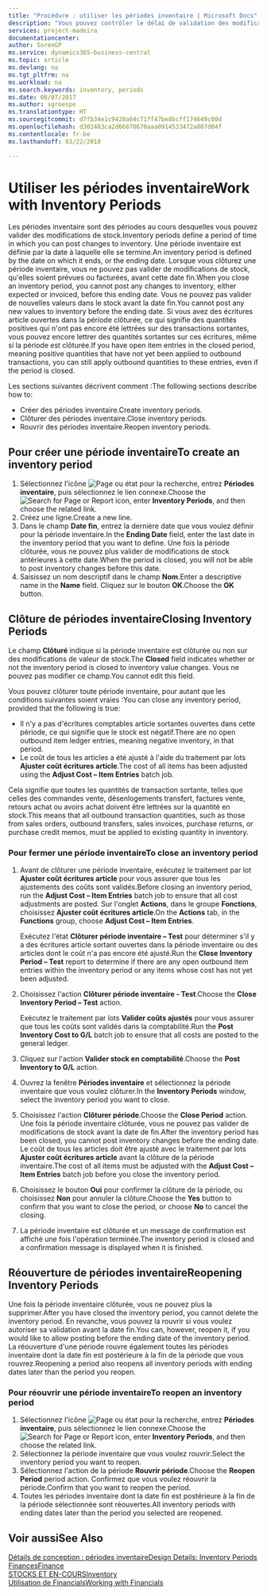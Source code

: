 ```yaml
---
title: "Procédure : utiliser les périodes inventaire | Microsoft Docs"
description: "Vous pouvez contrôler le délai de validation des modifications du stock en définissant des périodes inventaire."
services: project-madeira
documentationcenter: 
author: SorenGP
ms.service: dynamics365-business-central
ms.topic: article
ms.devlang: na
ms.tgt_pltfrm: na
ms.workload: na
ms.search.keywords: inventory, periods
ms.date: 08/07/2017
ms.author: sgroespe
ms.translationtype: HT
ms.sourcegitcommit: d7fb34e1c9428a64c71ff47be8bcff174649c00d
ms.openlocfilehash: d302483ca2d66870670aaa0914533472a807d04f
ms.contentlocale: fr-be
ms.lasthandoff: 03/22/2018

---
```

# <a name="work-with-inventory-periods"></a><span data-ttu-id="4ff7c-103">Utiliser les périodes inventaire</span><span class="sxs-lookup"><span data-stu-id="4ff7c-103">Work with Inventory Periods</span></span>
<span data-ttu-id="4ff7c-104">Les périodes inventaire sont des périodes au cours desquelles vous pouvez valider des modifications de stock.</span><span class="sxs-lookup"><span data-stu-id="4ff7c-104">Inventory periods define a period of time in which you can post changes to inventory.</span></span> <span data-ttu-id="4ff7c-105">Une période inventaire est définie par la date à laquelle elle se termine.</span><span class="sxs-lookup"><span data-stu-id="4ff7c-105">An inventory period is defined by the date on which it ends, or the ending date.</span></span> <span data-ttu-id="4ff7c-106">Lorsque vous clôturez une période inventaire, vous ne pouvez pas valider de modifications de stock, qu'elles soient prévues ou facturées, avant cette date fin.</span><span class="sxs-lookup"><span data-stu-id="4ff7c-106">When you close an inventory period, you cannot post any changes to inventory, either expected or invoiced, before this ending date.</span></span> <span data-ttu-id="4ff7c-107">Vous ne pouvez pas valider de nouvelles valeurs dans le stock avant la date fin.</span><span class="sxs-lookup"><span data-stu-id="4ff7c-107">You cannot post any new values to inventory before the ending date.</span></span> <span data-ttu-id="4ff7c-108">Si vous avez des écritures article ouvertes dans la période clôturée, ce qui signifie des quantités positives qui n'ont pas encore été lettrées sur des transactions sortantes, vous pouvez encore lettrer des quantités sortantes sur ces écritures, même si la période est clôturée.</span><span class="sxs-lookup"><span data-stu-id="4ff7c-108">If you have open item entries in the closed period, meaning positive quantities that have not yet been applied to outbound transactions, you can still apply outbound quantities to these entries, even if the period is closed.</span></span>  

<span data-ttu-id="4ff7c-109">Les sections suivantes décrivent comment :</span><span class="sxs-lookup"><span data-stu-id="4ff7c-109">The following sections describe how to:</span></span>  

* <span data-ttu-id="4ff7c-110">Créer des périodes inventaire.</span><span class="sxs-lookup"><span data-stu-id="4ff7c-110">Create inventory periods.</span></span>  
* <span data-ttu-id="4ff7c-111">Clôturer des périodes inventaire.</span><span class="sxs-lookup"><span data-stu-id="4ff7c-111">Close inventory periods.</span></span>  
* <span data-ttu-id="4ff7c-112">Rouvrir des périodes inventaire.</span><span class="sxs-lookup"><span data-stu-id="4ff7c-112">Reopen inventory periods.</span></span>  

## <a name="to-create-an-inventory-period"></a><span data-ttu-id="4ff7c-113">Pour créer une période inventaire</span><span class="sxs-lookup"><span data-stu-id="4ff7c-113">To create an inventory period</span></span>  
1. <span data-ttu-id="4ff7c-114">Sélectionnez l'icône ![Page ou état pour la recherche](media/ui-search/search_small.png "icône Page ou état pour la recherche"), entrez **Périodes inventaire**, puis sélectionnez le lien connexe.</span><span class="sxs-lookup"><span data-stu-id="4ff7c-114">Choose the ![Search for Page or Report](media/ui-search/search_small.png "Search for Page or Report icon") icon, enter **Inventory Periods**, and then choose the related link.</span></span>  
2. <span data-ttu-id="4ff7c-115">Créez une ligne.</span><span class="sxs-lookup"><span data-stu-id="4ff7c-115">Create a new line.</span></span>  
3. <span data-ttu-id="4ff7c-116">Dans le champ **Date fin**, entrez la dernière date que vous voulez définir pour la période inventaire.</span><span class="sxs-lookup"><span data-stu-id="4ff7c-116">In the **Ending Date** field, enter the last date in the inventory period that you want to define.</span></span> <span data-ttu-id="4ff7c-117">Une fois la période clôturée, vous ne pouvez plus valider de modifications de stock antérieures à cette date.</span><span class="sxs-lookup"><span data-stu-id="4ff7c-117">When the period is closed, you will not be able to post inventory changes before this date.</span></span>  
4. <span data-ttu-id="4ff7c-118">Saisissez un nom descriptif dans le champ **Nom**.</span><span class="sxs-lookup"><span data-stu-id="4ff7c-118">Enter a descriptive name in the **Name** field.</span></span> <span data-ttu-id="4ff7c-119">Cliquez sur le bouton **OK**.</span><span class="sxs-lookup"><span data-stu-id="4ff7c-119">Choose the **OK** button.</span></span>  

## <a name="closing-inventory-periods"></a><span data-ttu-id="4ff7c-120">Clôture de périodes inventaire</span><span class="sxs-lookup"><span data-stu-id="4ff7c-120">Closing Inventory Periods</span></span>  
<span data-ttu-id="4ff7c-121">Le champ **Clôturé** indique si la période inventaire est clôturée ou non sur des modifications de valeur de stock.</span><span class="sxs-lookup"><span data-stu-id="4ff7c-121">The **Closed** field indicates whether or not the inventory period is closed to inventory value changes.</span></span> <span data-ttu-id="4ff7c-122">Vous ne pouvez pas modifier ce champ.</span><span class="sxs-lookup"><span data-stu-id="4ff7c-122">You cannot edit this field.</span></span>  

<span data-ttu-id="4ff7c-123">Vous pouvez clôturer toute période inventaire, pour autant que les conditions suivantes soient vraies :</span><span class="sxs-lookup"><span data-stu-id="4ff7c-123">You can close any inventory period, provided that the following is true:</span></span>  

* <span data-ttu-id="4ff7c-124">Il n'y a pas d'écritures comptables article sortantes ouvertes dans cette période, ce qui signifie que le stock est négatif.</span><span class="sxs-lookup"><span data-stu-id="4ff7c-124">There are no open outbound item ledger entries, meaning negative inventory, in that period.</span></span>  
* <span data-ttu-id="4ff7c-125">Le coût de tous les articles a été ajusté à l'aide du traitement par lots **Ajuster coût écritures article**.</span><span class="sxs-lookup"><span data-stu-id="4ff7c-125">The cost of all items has been adjusted using the **Adjust Cost – Item Entries** batch job.</span></span>  

<span data-ttu-id="4ff7c-126">Cela signifie que toutes les quantités de transaction sortante, telles que celles des commandes vente, désenlogements transfert, factures vente, retours achat ou avoirs achat doivent être lettrées sur la quantité en stock.</span><span class="sxs-lookup"><span data-stu-id="4ff7c-126">This means that all outbound transaction quantities, such as those from sales orders, outbound transfers, sales invoices, purchase returns, or purchase credit memos, must be applied to existing quantity in inventory.</span></span>  

### <a name="to-close-an-inventory-period"></a><span data-ttu-id="4ff7c-127">Pour fermer une période inventaire</span><span class="sxs-lookup"><span data-stu-id="4ff7c-127">To close an inventory period</span></span>  
1. <span data-ttu-id="4ff7c-128">Avant de clôturer une période inventaire, exécutez le traitement par lot **Ajuster coût écritures article** pour vous assurer que tous les ajustements des coûts sont validés.</span><span class="sxs-lookup"><span data-stu-id="4ff7c-128">Before closing an inventory period, run the **Adjust Cost – Item Entries** batch job to ensure that all cost adjustments are posted.</span></span> <span data-ttu-id="4ff7c-129">Sur l'onglet **Actions**, dans le groupe **Fonctions**, choisissez **Ajuster coût écritures article**.</span><span class="sxs-lookup"><span data-stu-id="4ff7c-129">On the **Actions** tab, in the **Functions** group, choose **Adjust Cost – Item Entries**.</span></span>  

     <span data-ttu-id="4ff7c-130">Exécutez l'état **Clôturer période inventaire – Test** pour déterminer s'il y a des écritures article sortant ouvertes dans la période inventaire ou des articles dont le coût n'a pas encore été ajusté.</span><span class="sxs-lookup"><span data-stu-id="4ff7c-130">Run the **Close Inventory Period – Test** report to determine if there are any open outbound item entries within the inventory period or any items whose cost has not yet been adjusted.</span></span>  
2. <span data-ttu-id="4ff7c-131">Choisissez l'action **Clôturer période inventaire - Test**.</span><span class="sxs-lookup"><span data-stu-id="4ff7c-131">Choose the **Close Inventory Period – Test** action.</span></span>  

     <span data-ttu-id="4ff7c-132">Exécutez le traitement par lots **Valider coûts ajustés** pour vous assurer que tous les coûts sont validés dans la comptabilité.</span><span class="sxs-lookup"><span data-stu-id="4ff7c-132">Run the **Post Inventory Cost to G/L** batch job to ensure that all costs are posted to the general ledger.</span></span>  
3. <span data-ttu-id="4ff7c-133">Cliquez sur l'action **Valider stock en comptabilité**.</span><span class="sxs-lookup"><span data-stu-id="4ff7c-133">Choose the **Post Inventory to G/L** action.</span></span>  
4. <span data-ttu-id="4ff7c-134">Ouvrez la fenêtre **Périodes inventaire** et sélectionnez la période inventaire que vous voulez clôturer.</span><span class="sxs-lookup"><span data-stu-id="4ff7c-134">In the **Inventory Periods** window, select the inventory period you want to close.</span></span>  
5. <span data-ttu-id="4ff7c-135">Choisissez l'action **Clôturer période**.</span><span class="sxs-lookup"><span data-stu-id="4ff7c-135">Choose the **Close Period** action.</span></span> <span data-ttu-id="4ff7c-136">Une fois la période inventaire clôturée, vous ne pouvez pas valider de modifications de stock avant la date de fin.</span><span class="sxs-lookup"><span data-stu-id="4ff7c-136">After the inventory period has been closed, you cannot post inventory changes before the ending date.</span></span> <span data-ttu-id="4ff7c-137">Le coût de tous les articles doit être ajusté avec le traitement par lots **Ajuster coût écritures article** avant la clôture de la période inventaire.</span><span class="sxs-lookup"><span data-stu-id="4ff7c-137">The cost of all items must be adjusted with the **Adjust Cost – Item Entries** batch job before you close the inventory period.</span></span>  
6. <span data-ttu-id="4ff7c-138">Choisissez le bouton **Oui** pour confirmer la clôture de la période, ou choisissez **Non** pour annuler la clôture.</span><span class="sxs-lookup"><span data-stu-id="4ff7c-138">Choose the **Yes** button to confirm that you want to close the period, or choose **No** to cancel the closing.</span></span>  
7. <span data-ttu-id="4ff7c-139">La période inventaire est clôturée et un message de confirmation est affiché une fois l'opération terminée.</span><span class="sxs-lookup"><span data-stu-id="4ff7c-139">The inventory period is closed and a confirmation message is displayed when it is finished.</span></span>  

## <a name="reopening-inventory-periods"></a><span data-ttu-id="4ff7c-140">Réouverture de périodes inventaire</span><span class="sxs-lookup"><span data-stu-id="4ff7c-140">Reopening Inventory Periods</span></span>  
<span data-ttu-id="4ff7c-141">Une fois la période inventaire clôturée, vous ne pouvez plus la supprimer.</span><span class="sxs-lookup"><span data-stu-id="4ff7c-141">After you have closed the inventory period, you cannot delete the inventory period.</span></span> <span data-ttu-id="4ff7c-142">En revanche, vous pouvez la rouvrir si vous voulez autoriser sa validation avant la date fin.</span><span class="sxs-lookup"><span data-stu-id="4ff7c-142">You can, however, reopen it, if you would like to allow posting before the ending date of the inventory period.</span></span> <span data-ttu-id="4ff7c-143">La réouverture d'une période rouvre également toutes les périodes inventaire dont la date fin est postérieure à la fin de la période que vous rouvrez.</span><span class="sxs-lookup"><span data-stu-id="4ff7c-143">Reopening a period also reopens all inventory periods with ending dates later than the period you reopen.</span></span>  

### <a name="to-reopen-an-inventory-period"></a><span data-ttu-id="4ff7c-144">Pour réouvrir une période inventaire</span><span class="sxs-lookup"><span data-stu-id="4ff7c-144">To reopen an inventory period</span></span>  
1. <span data-ttu-id="4ff7c-145">Sélectionnez l'icône ![Page ou état pour la recherche](media/ui-search/search_small.png "Page ou état pour la recherche"), entrez **Périodes inventaire**, puis sélectionnez le lien connexe.</span><span class="sxs-lookup"><span data-stu-id="4ff7c-145">Choose the ![Search for Page or Report](media/ui-search/search_small.png "Search for Page or Report icon") icon, enter **Inventory Periods**, and then choose the related link.</span></span>  
2. <span data-ttu-id="4ff7c-146">Sélectionnez la période inventaire que vous voulez rouvrir.</span><span class="sxs-lookup"><span data-stu-id="4ff7c-146">Select the inventory period you want to reopen.</span></span>  
3. <span data-ttu-id="4ff7c-147">Sélectionnez l'action de la période **Rouvrir période**.</span><span class="sxs-lookup"><span data-stu-id="4ff7c-147">Choose the **Reopen Period** period action.</span></span> <span data-ttu-id="4ff7c-148">Confirmez que vous voulez réouvrir la période.</span><span class="sxs-lookup"><span data-stu-id="4ff7c-148">Confirm that you want to reopen the period.</span></span>  
4. <span data-ttu-id="4ff7c-149">Toutes les périodes inventaire dont la date fin est postérieure à la fin de la période sélectionnée sont réouvertes.</span><span class="sxs-lookup"><span data-stu-id="4ff7c-149">All inventory periods with ending dates later than the period you selected are reopened.</span></span>  

## <a name="see-also"></a><span data-ttu-id="4ff7c-150">Voir aussi</span><span class="sxs-lookup"><span data-stu-id="4ff7c-150">See Also</span></span>  
[<span data-ttu-id="4ff7c-151">Détails de conception : périodes inventaire</span><span class="sxs-lookup"><span data-stu-id="4ff7c-151">Design Details: Inventory Periods</span></span>](design-details-inventory-periods.md)  
[<span data-ttu-id="4ff7c-152">Finances</span><span class="sxs-lookup"><span data-stu-id="4ff7c-152">Finance</span></span>](finance.md)  
[<span data-ttu-id="4ff7c-153">STOCKS ET EN-COURS</span><span class="sxs-lookup"><span data-stu-id="4ff7c-153">Inventory</span></span>](inventory-manage-inventory.md)  
[<span data-ttu-id="4ff7c-154">Utilisation de Financials</span><span class="sxs-lookup"><span data-stu-id="4ff7c-154">Working with Financials</span></span>](ui-work-product.md)

